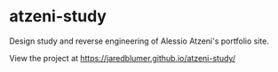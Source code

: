 # atzeni-study

Design study and reverse engineering of Alessio Atzeni's portfolio site.

View the project at https://jaredblumer.github.io/atzeni-study/
